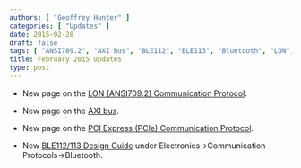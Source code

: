```yaml
---
authors: [ "Geoffrey Hunter" ]
categories: [ "Updates" ]
date: 2015-02-28
draft: false
tags: [ "ANSI709.2", "AXI bus", "BLE112", "BLE113", "Bluetooth", "LON", "PCI express", "PCIe" ]
title: February 2015 Updates
type: post
---
```


* New page on the [LON (ANSI709.2) Communication Protocol](/electronics/communication-protocols/lon-ansi709-2-communication-protocol).

* New page on the [AXI bus](/electronics/communication-protocols/axi-bus).

* New page on the [PCI Express (PCIe) Communication Protocol](/electronics/communication-protocols/pci-express-pcie).

* New [BLE112/113 Design Guide](/electronics/components/bluetooth/ble112ble113-design-guide) under Electronics->Communication Protocols->Bluetooth.

